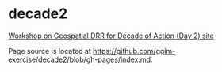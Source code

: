 # decade2
[Workshop on Geospatial DRR for Decade of Action (Day 2) site](https://ggim-exercise.github.io/decade2)

Page source is located at https://github.com/ggim-exercise/decade2/blob/gh-pages/index.md.
